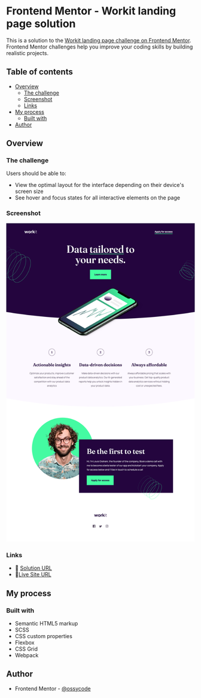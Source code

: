 # Frontend Mentor - Workit landing page solution

This is a solution to the [Workit landing page challenge on Frontend Mentor](https://www.frontendmentor.io/challenges/workit-landing-page-2fYnyle5lu). Frontend Mentor challenges help you improve your coding skills by building realistic projects.

## Table of contents

- [Overview](#overview)
  - [The challenge](#the-challenge)
  - [Screenshot](#screenshot)
  - [Links](#links)
- [My process](#my-process)
  - [Built with](#built-with)
- [Author](#author)

## Overview

### The challenge

Users should be able to:

- View the optimal layout for the interface depending on their device's screen size
- See hover and focus states for all interactive elements on the page

### Screenshot

![](./preview.png)

### Links

- 🔗 [Solution URL](https://github.com/ossycode/workit)
- 🔗[Live Site URL](https://workit-ossy.netlify.app/#)

## My process

### Built with

- Semantic HTML5 markup
- SCSS
- CSS custom properties
- Flexbox
- CSS Grid
- Webpack

## Author

- Frontend Mentor - [@ossycode](https://www.frontendmentor.io/profile/ossycode)
